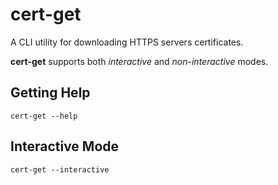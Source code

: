 # cert-get

A CLI utility for downloading HTTPS servers certificates.

**cert-get** supports both *interactive* and *non-interactive* modes.

## Getting Help

```
cert-get --help
```

## Interactive Mode

```
cert-get --interactive
```

